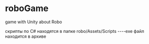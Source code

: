 # roboGame
game with Unity about Robo

скрипты по C# находятся в папке robo/Assets/Scripts
----exe файл находится в архиве
